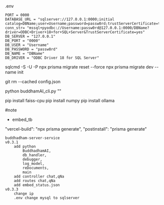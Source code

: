 .env
```
PORT = 0000
DATABASE_URL = "sqlserver://127.0.0.1:0000;initial catalog=DBName;user=Username;password=passw0rd;trustServerCertificate=true;charset=utf8mb4"
conn_str= "mssql+pyodbc://Username:passw0rd@127.0.0.1:0000/DBName?driver=ODBC+Driver+18+for+SQL+Server&TrustServerCertificate=yes"
DB_SERVER = "127.0.0.1"
DB_PORT = "0000"
DB_USER = "Username"
DB_PASSWORD = "passw0rd"
DB_NAME = "DBName"
DB_DRIVER = "ODBC Driver 18 for SQL Server"
```

sqlcmd -S <ServerIP> -U <Username> -P <Password>
npx prisma migrate reset --force
npx prisma migrate dev --name init

git rm --cached config.json

python buddhamAI_cli.py ""

pip install faiss-cpu
pip install numpy
pip install ollama

#note
- embed_tb

"vercel-build": "npx prisma generate",
"postinstall": "prisma generate"

```
buddhadham-server-service
v0.3.1
    add python 
        BuddhadhamAI, 
        db_handler, 
        debugger, 
        log_model, 
        reDocuments,
        main 
    add controller chat,qNa
    add routes chat,qNa
    add embed_status.json
v0.3.3
    change ip 
    .env change mysql to sqlserver
```